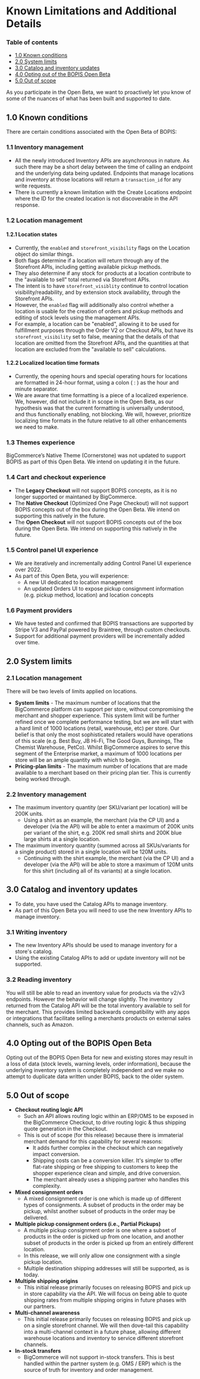# Known Limitations and Additional Details

### Table of contents

- [1.0 Known conditions](#10-known-conditions)
- [2.0 System limits](#20-system-limits)
- [3.0 Catalog and inventory updates](#30-catalog-and-inventory-updates)
- [4.0 Opting out of the BOPIS Open Beta](#40-opting-out-of-the-bopis-open-beta)
- [5.0 Out of scope](#50-out-of-scope)

As you participate in the Open Beta, we want to proactively let you know of some of the nuances of what has been built and supported to date.

## 1.0 Known conditions
There are certain conditions associated with the Open Beta of BOPIS:

### 1.1 Inventory management
- All the newly introduced Inventory APIs are asynchronous in nature. As such there may be a short delay between the time of calling an endpoint and the underlying data being updated. Endpoints that manage locations and inventory at those locations will return a `transaction_id` for any write requests.
- There is currently a known limitation with the Create Locations endpoint where the ID for the created location is not discoverable in the API response.

### 1.2 Location management
#### 1.2.1 Location states
- Currently, the `enabled` and `storefront_visibility` flags on the Location object do similar things.
- Both flags determine if a location will return through any of the Storefront APIs, including getting available pickup methods.
- They also determine if any stock for products at a location contribute to the "available to sell" total returned via Storefront APIs.
- The intent is to have `storefront_visiblity` continue to control location visibility/readability, and by extension stock availability, through the Storefront APIs.
- However, the `enabled` flag will additionally also control whether a location is usable for the creation of orders and pickup methods and editing of stock levels using the management APIs.
- For example, a location can be "enabled", allowing it to be used for fulfillment purposes through the Order V2 or Checkout APIs, but have its `storefront_visibility` set to false, meaning that the details of that location are omitted from the Storefront APIs, and the quantities at that location are excluded from the "available to sell" calculations.


#### 1.2.2 Localized location time formats
- Currently, the opening hours and special operating hours for locations are formatted in 24-hour format, using a colon ( : ) as the hour and minute separator.
- We are aware that time formatting is a piece of a localized experience. We, however, did not include it in scope in the Open Beta, as our hypothesis was that the current formatting is universally understood, and thus functionally enabling, not blocking. We will, however, prioritize localizing time formats in the future relative to all other enhancements we need to make.

### 1.3 Themes experience
BigCommerce’s Native Theme (Cornerstone) was not updated to support BOPIS as part of this Open Beta. We intend on updating it in the future.

### 1.4 Cart and checkout experience
- The **Legacy Checkout** will not support BOPIS concepts, as it is no longer supported or maintaned by BigCommerce.
- The **Native Checkout** (Optimized One Page Checkout) will not support BOPIS concepts out of the box during the Open Beta. We intend on supporting this natively in the future.
- The **Open Checkout** will not support BOPIS concepts out of the box during the Open Beta. We intend on supporting this natively in the future.

### 1.5 Control panel UI experience
- We are iteratively and incrementally adding Control Panel UI experience over 2022. 
- As part of this Open Beta, you will experience:
  - A new UI dedicated to location management
  - An updated Orders UI to expose pickup consignment information (e.g. pickup method, location) and location concepts

### 1.6 Payment providers
- We have tested and confirmed that BOPIS transactions are supported by Stripe V3 and PayPal powered by Braintree, through custom checkouts.
- Support for additional payment providers will be incrementally added over time.

## 2.0 System limits

### 2.1 Location management
There will be two levels of limits applied on locations.

- **System limits** - The maximum number of locations that the BigCommerce platform can support per store, without compromising the merchant and shopper experience. This system limit will be further refined once we complete performance testing, but we are will start with a hard limit of 1000 locations (retail, warehouse, etc) per store. Our belief is that only the most sophisticated retailers would have operations of this scale (e.g. Best Buy, JB Hi-Fi, The Good Guys, Bunnings, The Chemist Warehouse, PetCo). Whilst BigCommerce aspires to serve this segment of the Enterprise market, a maximum of 1000 locations per store will be an ample quantity with which to begin.
- **Pricing-plan limits** - The maximum number of locations that are made available to a merchant based on their pricing plan tier. This is currently being worked through.

### 2.2 Inventory management
* The maximum inventory quantity (per SKU/variant per location) will be 200K units. 
    - Using a shirt as an example, the merchant (via the CP UI) and a developer (via the API) will be able to enter a maximum of 200K units per variant of the shirt, e.g. 200K red small shirts and 200K blue large shirts at a single location.
* The maximum inventory quantity (summed across all SKUs/variants for a single product) stored in a single location will be 120M units. 
    - Continuing with the shirt example, the merchant (via the CP UI) and a developer (via the API) will be able to store a maximum of 120M units for this shirt (including all of its variants) at a single location.


## 3.0 Catalog and inventory updates
- To date, you have used the Catalog APIs to manage inventory. 
- As part of this Open Beta you will need to use the new Inventory APIs to manage inventory.

### 3.1 Writing inventory
- The new Inventory APIs should be used to manage inventory for a store's catalog. 
- Using the existing Catalog APIs to add or update inventory will not be supported.

### 3.2 Reading inventory
You will still be able to read an inventory value for products via the v2/v3 endpoints. However the behavior will change slightly. The inventory returned from the Catalog API will be the total inventory available to sell for the merchant. This provides limited backwards compatibility with any apps or integrations that facilitate selling a merchants products on external sales channels, such as Amazon.


## 4.0 Opting out of the BOPIS Open Beta
Opting out of the BOPIS Open Beta for new and existing stores may result in a loss of data (stock levels, warning levels, order information), because the underlying inventory system is completely independent and we make no attempt to duplicate data written under BOPIS, back to the older system.


## 5.0 Out of scope
- **Checkout routing logic API**
  - Such an API allows routing logic within an ERP/OMS to be exposed in the BigCommerce Checkout, to drive routing logic & thus shipping quote generation in the Checkout.
  - This is out of scope (for this release) because there is immaterial merchant demand for this capability for several reasons:
    - It adds further complex in the checkout which can negatively impact conversion.
    - Shipping costs can be a conversion killer. It's simpler to offer flat-rate shipping or free shipping to customers to keep the shopper experience clean and simple, and drive conversion.
    - The merchant already uses a shipping partner who handles this complexity.
- **Mixed consignment orders**
  - A mixed consignment order is one which is made up of different types of consignments. A subset of products in the order may be pickup, whilst another subset of products in the order may be delivered.
- **Multiple pickup consignment orders (i.e., Partial Pickups)**
  - A multiple pickup consignment order is one where a subset of products in the order is picked up from one location, and another subset of products in the order is picked up from an entirely different location.
  - In this release, we will only allow one consignment with a single pickup location.
  - Multiple destination shipping addresses will still be supported, as is today.
- **Multiple shipping origins**
  - This initial release primarily focuses on releasing BOPIS and pick up in store capability via the API. We will focus on being able to quote shipping rates from multiple shipping origins in future phases with our partners.
- **Multi-channel awareness**
  - This initial release primarily focuses on releasing BOPIS and pick up on a single storefront channel. We will then dove-tail this capability into a multi-channel context in a future phase, allowing different warehouse locations and inventory to service different storefront channels.
- **In-stock transfers**
  - BigCommerce will not support in-stock transfers. This is best handled within the partner system (e.g. OMS / ERP) which is the source of truth for inventory and order management.
